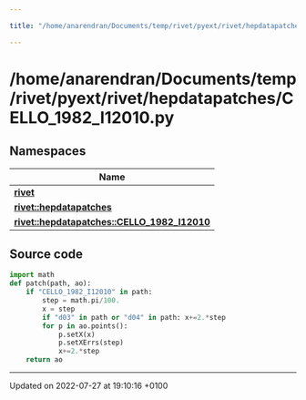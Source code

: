 ```yaml
---

title: "/home/anarendran/Documents/temp/rivet/pyext/rivet/hepdatapatches/CELLO_1982_I12010.py"

---
```


# /home/anarendran/Documents/temp/rivet/pyext/rivet/hepdatapatches/CELLO_1982_I12010.py



## Namespaces

| Name           |
| -------------- |
| **[rivet](http://example.org/namespaces/namespacerivet/)**  |
| **[rivet::hepdatapatches](http://example.org/namespaces/namespacerivet_1_1hepdatapatches/)**  |
| **[rivet::hepdatapatches::CELLO_1982_I12010](http://example.org/namespaces/namespacerivet_1_1hepdatapatches_1_1cello__1982__i12010/)**  |




## Source code

```python
import math
def patch(path, ao):
    if "CELLO_1982_I12010" in path:
        step = math.pi/100.
        x = step
        if "d03" in path or "d04" in path: x+=2.*step
        for p in ao.points():
            p.setX(x)
            p.setXErrs(step)
            x+=2.*step
    return ao
```


-------------------------------

Updated on 2022-07-27 at 19:10:16 +0100
